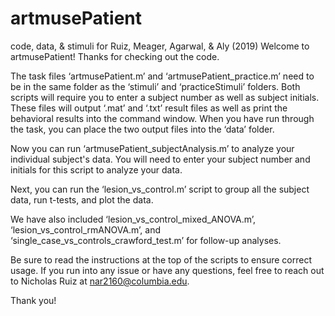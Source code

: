 # artmusePatient
code, data, &amp; stimuli for Ruiz, Meager, Agarwal, &amp; Aly (2019)
Welcome to artmusePatient! Thanks for checking out the code.

The task files ‘artmusePatient.m’ and ‘artmusePatient_practice.m’ need to be in the same folder as the ‘stimuli’ and ‘practiceStimuli’ folders. 
Both scripts will require you to enter a subject number as well as subject initials. These files will output ‘.mat’ and ‘.txt’ result files as well as print the behavioral results into the command window. 
When you have run through the task, you can place the two output files into the ‘data’ folder.

Now you can run ‘artmusePatient_subjectAnalysis.m’ to analyze your individual subject's data. 
You will need to enter your subject number and initials for this script to analyze your data. 

Next, you can run the ‘lesion_vs_control.m’ script to group all the subject data, run t-tests, and plot the data.

We have also included ‘lesion_vs_control_mixed_ANOVA.m’, ‘lesion_vs_control_rmANOVA.m’, and ‘single_case_vs_controls_crawford_test.m’ for follow-up analyses.

Be sure to read the instructions at the top of the scripts to ensure correct usage. 
If you run into any issue or have any questions, feel free to reach out to Nicholas Ruiz at nar2160@columbia.edu. 

Thank you!

